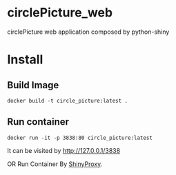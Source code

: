 # circlePicture_web
circlePicture web application composed by python-shiny

# Install 
## Build Image 
```
docker build -t circle_picture:latest .
```
## Run container
```
docker run -it -p 3838:80 circle_picture:latest
```

It can be visited by http://127.0.0.1/3838

OR Run Container By [ShinyProxy](https://www.shinyproxy.io/).
